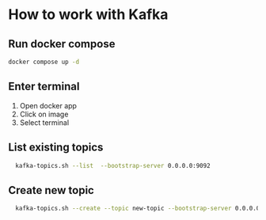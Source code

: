 # How to work with Kafka

## Run docker compose
```sh
docker compose up -d
```

## Enter terminal

1. Open docker app
2. Click on image
3. Select terminal

## List existing topics

```sh
  kafka-topics.sh --list  --bootstrap-server 0.0.0.0:9092
```

## Create new topic

```sh
  kafka-topics.sh --create --topic new-topic --bootstrap-server 0.0.0.0:9092
```
